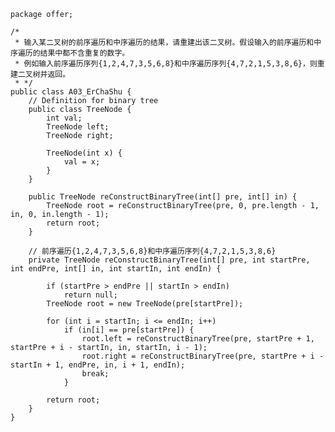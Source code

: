 	package offer;
	
	/* 
	 * 输入某二叉树的前序遍历和中序遍历的结果，请重建出该二叉树。假设输入的前序遍历和中序遍历的结果中都不含重复的数字。
	 * 例如输入前序遍历序列{1,2,4,7,3,5,6,8}和中序遍历序列{4,7,2,1,5,3,8,6}，则重建二叉树并返回。
	 * */
	public class A03_ErChaShu {
		// Definition for binary tree
		public class TreeNode {
			int val;
			TreeNode left;
			TreeNode right;
	
			TreeNode(int x) {
				val = x;
			}
		}
	
		public TreeNode reConstructBinaryTree(int[] pre, int[] in) {
			TreeNode root = reConstructBinaryTree(pre, 0, pre.length - 1, in, 0, in.length - 1);
			return root;
		}
	
		// 前序遍历{1,2,4,7,3,5,6,8}和中序遍历序列{4,7,2,1,5,3,8,6}
		private TreeNode reConstructBinaryTree(int[] pre, int startPre, int endPre, int[] in, int startIn, int endIn) {
	
			if (startPre > endPre || startIn > endIn)
				return null;
			TreeNode root = new TreeNode(pre[startPre]);
	
			for (int i = startIn; i <= endIn; i++)
				if (in[i] == pre[startPre]) {
					root.left = reConstructBinaryTree(pre, startPre + 1, startPre + i - startIn, in, startIn, i - 1);
					root.right = reConstructBinaryTree(pre, startPre + i - startIn + 1, endPre, in, i + 1, endIn);
					break;
				}
	
			return root;
		}
	}
